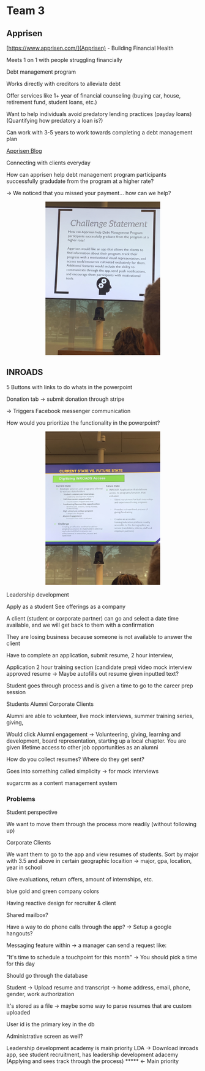 # Team 3

## Apprisen

[https://www.apprisen.com/](Apprisen) - Building Financial Health

Meets 1 on 1 with people struggling financially

Debt management program

Works directly with creditors to alleviate debt

Offer services like 1+ year of financial counseling (buying car, house, retirement fund, student loans, etc.)

Want to help individuals avoid predatory lending practices (payday loans) (Quantifying how predatory a loan is?)

Can work with 3-5 years to work towards completing a debt management plan

[Apprisen Blog](https://www.apprisen.com/about-apprisen/media-center/the-money-minute)

Connecting with clients everyday

How can apprisen help debt management program participants successfully gradudate from the program at a higher rate?

-> We noticed that you missed your payment... how can we help?

<p align="center">
  <img src="static/apprisen.jpg" width="300px"/>
</p>

## INROADS

5 Buttons with links to do whats in the powerpoint

Donation tab -> submit donation through stripe

-> Triggers Facebook messenger communication

How would you prioritize the functionality in the powerpoint?

<p align="center">
  <img src="static/inroads.jpg" width="300px"/>
</p>

Leadership development


Apply as a student
See offerings as a company

A client (student or corporate partner) can go and select a date time available, and we will get back to them with a confirmation


They are losing business because someone is not available to answer the client

Have to complete an application, submit resume, 2 hour interview, 

Application
2 hour training section (candidate prep)
video mock interview
approved resume -> Maybe autofills out resume given inputted text?

Student goes through process and is given a time to go to the career prep session

Students
Alumni
Corporate Clients


Alumni are able to volunteer, live mock interviews, summer training series, giving, 

Would click Alumni engagement -> Volunteering, giving, learning and development, board representation, starting up a local chapter.  You are given lifetime access to other job opportunities as an alumni

How do you collect resumes?  Where do they get sent?

Goes into something called simplicity -> for mock interviews

sugarcrm as a content management system


### Problems

Student perspective

We want to move them through the process more readily (without following up)

Corporate Clients

We want them to go to the app and view resumes of students.  Sort by major with 3.5 and above in certain geographic locaition -> major, gpa, location, year in school

Give evaluations, return offers, amount of internships, etc.

blue gold and green company colors

Having reactive design for recruiter & client

Shared mailbox?

Have a way to do phone calls through the app? -> Setup a google hangouts?

Messaging feature within -> a manager can send a request like:

"It's time to schedule a touchpoint for this month" -> You should pick a time for this day

Should go through the database

Student -> Upload resume and transcript -> home address, email, phone, gender, work authorization

It's stored as a file -> maybe some way to parse resumes that are custom uploaded

User id is the primary key in the db

Administrative screen as well?

Leadership development academy is main priority LDA -> Download inroads app, see student recruitment, has leadership development adacemy (Applying and sees track through the process) ***** <- Main priority